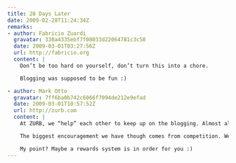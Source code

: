 ```yaml
---
title: 28 Days Later
date: 2009-02-28T11:24:34Z
remarks:
- author: Fabricio Zuardi
  gravatar: 330a4335ebf7f08033d22064781c3c58
  date: 2009-03-01T03:27:56Z
  url: http://fabricio.org
  content: |
    Don’t be too hard on yourself, don’t turn this into a chore.

    Blogging was supposed to be fun :)

- author: Mark Otto
  gravatar: 7ff6ba0b742c6066f7094de212e9efad
  date: 2009-03-01T10:57:52Z
  url: http://zurb.com
  content: |
    At ZURB, we “help” each other to keep up on the blogging. Almost all of us blog in some capacity – it’s a nice way to keep everyone up on their written and communication skills, as well as learn from and educate others.

    The biggest encouragement we have though comes from competition. We run a little contest in the office: The ZURBlog Cup Race. It’s been going strong for 8 months now. Every 3 months, we reset, as if it were another race. Points are awarded for each entry, comment, and view (on a scale). It’s lots of fun :D.

    My point? Maybe a rewards system is in order for you :)
---
```

